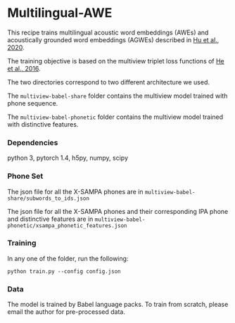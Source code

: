 # Multilingual-AWE

This recipe trains multilingual acoustic word embeddings (AWEs) and acoustically grounded word embeddings (AGWEs) described in [Hu et al., 2020](https://arxiv.org/pdf/2006.14007.pdf).

The training objective is based on the multiview triplet loss functions
of [He et al., 2016](https://arxiv.org/pdf/1611.04496.pdf).

The two directories correspond to two different architecture we used. 

The `multiview-babel-share` folder contains the multiview model trained with phone sequence. 

The `multiview-babel-phonetic` folder contains the multiview model trained with distinctive features.

### Dependencies
python 3, pytorch 1.4, h5py, numpy, scipy

### Phone Set
The json file for all the X-SAMPA phones are in `multiview-babel-share/subwords_to_ids.json`

The json file for all the X-SAMPA phones and their corresponding IPA phone and distinctive features are in `multiview-babel-phonetic/xsampa_phonetic_features.json`

### Training
In any one of the folder, run the following:
```
python train.py --config config.json
```

### Data
The model is trained by Babel language packs. To train from scratch, please email the author for pre-processed data.
